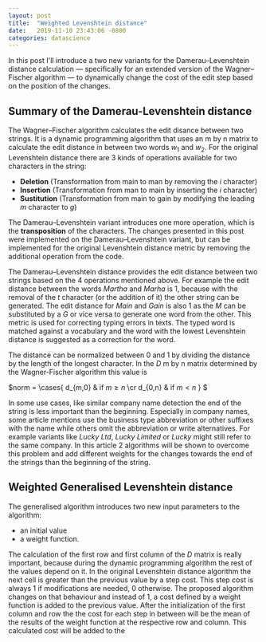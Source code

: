```yaml
---
layout: post
title:  "Weighted Levenshtein distance"
date:   2019-11-10 23:43:06 -0800
categories: datascience 
---
```

In this post I'll introduce a two new variants for the Damerau–Levenshtein distance calculation &mdash; specifically for an extended version of the Wagner–Fischer algorithm &mdash; to dynamically change the cost of the edit step based on the position of the changes.

## Summary of the Damerau-Levenshtein distance

The Wagner–Fischer algorithm calculates the edit disance between two strings. It is a dynamic programming algorithm that uses an m by n matrix to calculate the edit distance in between two words $w_{1}$ and $w_{2}$. For the original Levenshtein distance there are 3 kinds of operations available for two characters in the string:
- **Deletion** (Transformation from main to man by removing the *i* character)
- **Insertion** (Transformation from man to main by inserting the *i* character) 
- **Sustitution** (Transformation from main to gain by modifying the leading *m* character to *g*)

The Damerau–Levenshtein variant introduces one more operation, which is the **transposition** of the characters. The changes presented in this post were implemented on the Damerau–Levenshtein variant, but can be implemented for the original Levenshtein distance metric by removing the additional operation from the code.

The Damerau–Levenshtein distance provides the edit distance between two strings based on the 4 operations mentioned above. For example the edit distance between the words *Martha* and *Marha* is 1, because with the removal of the *t* character (or the addition of it) the other string can be generated. The edit distance for *Main* and *Gain* is also 1 as the *M* can be substituted by a *G* or vice versa to generate one word from the other. This metric is used for correcting typing errors in texts. The typed word is matched against a vocabulary and the word with the lowest Levenshtein distance is suggested as a correction for the word.

The distance can be normalized between 0 and 1 by dividing the distance by the length of the longest character. In the $D$ m by n matrix determined by the Wagner-Fischer algorithm this value is 

$norm = 
\cases{
    d_{m,0} & $\text{if } m \ge n$ \cr
    d_{0,n} & $\text{if } m \lt n$ 
}
$

In some use cases, like similar company name detection the end of the string is less important than the beginning. Especially in company names, some article mentions use the business type abbreviation or other suffixes with the name while others omit the abbreviation or write alternatives. For example variants like *Lucky Ltd*, *Lucky Limited* or *Lucky* might still refer to the same company. 
In this article 2 algorithms will be shown to overcome this problem and add different weights for the changes towards the end of the strings than the beginning of the string.

## Weighted Generalised Levenshtein distance

The generalised algorithm introduces two new input parameters to the algorithm: 
- an initial value
- a weight function.

The calculation of the first row and first column of the $D$ matrix is really important, because during the dynamic programming algorithm the rest of the values depend on it.
In the original Levenshtein distance algorithm the next cell is greater than the previous value by a step cost. This step cost is always 1 if modifications are needed, 0 otherwise.
The proposed algorithm changes on that behaviour and instead of 1, a cost defined by a weight function is added to the previous value. 
After the initialization of the first column and row the the cost for each step in between will be the mean of the results of the weight function at the respective row and column.
This calculated cost will be added to the 
